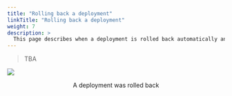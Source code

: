 ```yaml
---
title: "Rolling back a deployment"
linkTitle: "Rolling back a deployment"
weight: 7
description: >
  This page describes when a deployment is rolled back automatically and how to manually rollback a deployment.
---
```


> TBA

![](/images/rolled-back-deployment.png)
<p style="text-align: center;">
A deployment was rolled back
</p>

